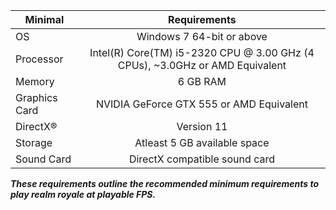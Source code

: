 | Minimal       | Requirements  |
| ------------- |:-------------:| 
| OS            | Windows 7 64-bit or above |
| Processor     | Intel(R) Core(TM) i5-2320 CPU @ 3.00 GHz (4 CPUs), ~3.0GHz or AMD Equivalent | 
| Memory        | 6 GB RAM      |
| Graphics Card | NVIDIA GeForce GTX 555 or AMD Equivalent |
| DirectX®      | Version 11    |
| Storage       | Atleast 5 GB available space |
| Sound Card    | DirectX compatible sound card |

_**These requirements outline the recommended minimum requirements to play realm royale at playable FPS.**_